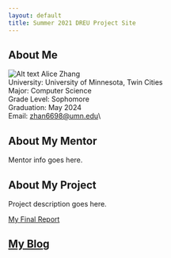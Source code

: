 ```yaml
---
layout: default
title: Summer 2021 DREU Project Site
---
```


<!--* TOC-->
<!--{:toc}-->

## About Me
![Alt text](https://yjqian02.github.io/alicezhang-dreu/images/profile.png)
Alice Zhang\
University: University of Minnesota, Twin Cities\
Major: Computer Science\
Grade Level: Sophomore\
Graduation: May 2024\
Email: zhan6698@umn.edu\


## About My Mentor

Mentor info goes here.

## About My Project

Project description goes here.

[My Final Report](files/finalreport.pdf)

## [My Blog](blog.html)

<!--[My Blog](blog.html)-->
